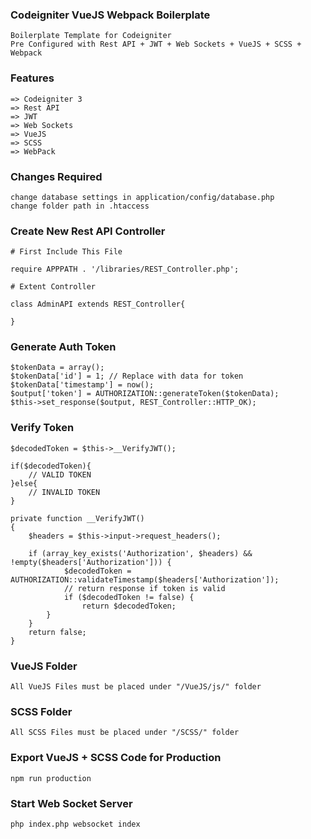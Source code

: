 ### Codeigniter VueJS Webpack Boilerplate
    Boilerplate Template for Codeigniter 
    Pre Configured with Rest API + JWT + Web Sockets + VueJS + SCSS + Webpack
    
### Features
    => Codeigniter 3
    => Rest API
    => JWT
    => Web Sockets
    => VueJS
    => SCSS
    => WebPack
    

### Changes Required

    change database settings in application/config/database.php
    change folder path in .htaccess
    

### Create New Rest API Controller
    # First Include This File
    
    require APPPATH . '/libraries/REST_Controller.php';

    # Extent Controller 
    
    class AdminAPI extends REST_Controller{
    
    }
    
### Generate Auth Token
    
    $tokenData = array();
    $tokenData['id'] = 1; // Replace with data for token
    $tokenData['timestamp'] = now();
    $output['token'] = AUTHORIZATION::generateToken($tokenData);
    $this->set_response($output, REST_Controller::HTTP_OK);    
    
### Verify Token
    
    $decodedToken = $this->__VerifyJWT();
    
    if($decodedToken){
        // VALID TOKEN
    }else{
        // INVALID TOKEN
    }

    private function __VerifyJWT()
    {
        $headers = $this->input->request_headers();
    
        if (array_key_exists('Authorization', $headers) && !empty($headers['Authorization'])) {
                $decodedToken = AUTHORIZATION::validateTimestamp($headers['Authorization']);
                // return response if token is valid
                if ($decodedToken != false) {
                    return $decodedToken;
            }
        }
        return false;
    }
    
### VueJS Folder
    All VueJS Files must be placed under "/VueJS/js/" folder
    
### SCSS Folder
    All SCSS Files must be placed under "/SCSS/" folder
    
### Export VueJS + SCSS Code for Production
    npm run production
    
### Start Web Socket Server
    php index.php websocket index
    